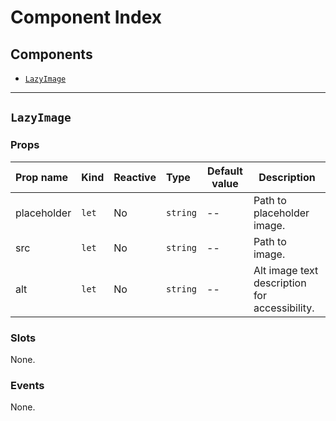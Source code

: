 # Component Index

## Components

- [`LazyImage`](#lazyimage)

---

## `LazyImage`

### Props

| Prop name   | Kind             | Reactive | Type                | Default value | Description                                   |
| :---------- | :--------------- | :------- | :------------------ | ------------- | --------------------------------------------- |
| placeholder | <code>let</code> | No       | <code>string</code> | --            | Path to placeholder image.                    |
| src         | <code>let</code> | No       | <code>string</code> | --            | Path to image.                                |
| alt         | <code>let</code> | No       | <code>string</code> | --            | Alt image text description for accessibility. |

### Slots

None.

### Events

None.
